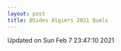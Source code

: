 ```yaml
---
layout: post
title: BSides Algiers 2021 Quals
---
```


<!--break-->



Updated on Sun Feb  7 23:47:10 2021
